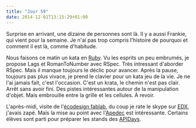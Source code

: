 ```yaml
---
title: "Jour 59"
date: 2014-12-01T13:15:29+01:00
---
```


Surprise en arrivant, une dizaine de personnes sont là. Il y a aussi
Frankie, qui vient pour la semaine. Je n'ai pas trop compris l'histoire
de pourquoi et comment il est là, comme d'habitude.

Nous faisons ce matin un kata en [Ruby](https://ruby-lang.org). Vu les
esprits un peu embrumés, je propose Lags et RomanToNumber avec RSpec.
Très intressant d'aborder RSpec. Mais il manque toujours le déclic pour
avancer. Après la pause, toujours pas plus vivace, je prend le clavier
pour un kata jeu de la vie. Je ne l'ai jamais fait, c'est l'occasion.
C'est un krata, le chemin n'est pas clair. Arrêt sans avoir fini. Des
pistes intéressantes autour de la manipulation d'objet. Mais embrouille
entre la grille et les cellules. À revoir.

L'après-midi, visite de l'[écodesign
fablab](http://ecodesignfablab.org/), du coup je rate le skype sur
[EDX](https://www.edx.org/), j'avais zapé. Mais la mise au point avec
l'[Apedec](http://www.apedec.org/) est intéressante. Certains élèves
sont parti pour préparer les stands des
[APIDays](http://www.apidays.io/).


